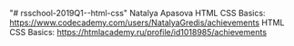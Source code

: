 "# rsschool-2019Q1--html-css" 
Natalya Apasova
HTML CSS Basics: https://www.codecademy.com/users/NatalyaGredis/achievements
HTML CSS Basics: https://htmlacademy.ru/profile/id1018985/achievements
